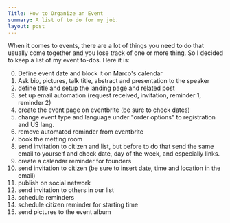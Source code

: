 ```yaml
---
Title: How to Organize an Event
summary: A list of to do for my job.
layout: post
---
```

When it comes to events, there are a lot of things you need to do that usually come together and you lose track of one or more thing. So I decided to keep a list of my event to-dos. Here it is:

0. Define event date and block it on Marco's calendar
1. Ask bio, pictures, talk title, abstract and presentation to the speaker
2. define title and setup the landing page and related post
3. set up email automation (request received, invitation, reminder 1, reminder 2)
4. create the event page on eventbrite (be sure to check dates)
5. change event type and language under "order options" to registration and US lang.
5. remove automated reminder from eventbrite
6. book the metting room
7. send invitation to citizen and list, but before to do that send the same email to yourself and check date, day of the week, and especially links.
8. create a calendar reminder for founders
9. send invitation to citizen (be sure to insert date, time and location in the email)
10. publish on social network
11. send invitation to others in our list
12. schedule reminders
13. schedule citizen reminder for starting time
14. send pictures to the event album

